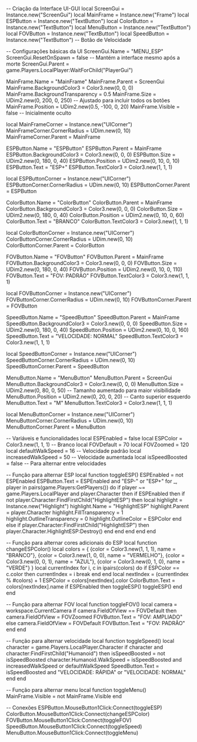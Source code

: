 -- Criação da Interface UI-GUI
local ScreenGui = Instance.new("ScreenGui")
local MainFrame = Instance.new("Frame")
local ESPButton = Instance.new("TextButton")
local ColorButton = Instance.new("TextButton")
local MenuButton = Instance.new("TextButton")
local FOVButton = Instance.new("TextButton")
local SpeedButton = Instance.new("TextButton") -- Botão de Velocidade

-- Configurações básicas da UI
ScreenGui.Name = "MENU_ESP"
ScreenGui.ResetOnSpawn = false -- Mantém a interface mesmo após a morte
ScreenGui.Parent = game.Players.LocalPlayer:WaitForChild("PlayerGui")

MainFrame.Name = "MainFrame"
MainFrame.Parent = ScreenGui
MainFrame.BackgroundColor3 = Color3.new(0, 0, 0)
MainFrame.BackgroundTransparency = 0.5
MainFrame.Size = UDim2.new(0, 200, 0, 250) -- Ajustado para incluir todos os botões
MainFrame.Position = UDim2.new(0.5, -100, 0, 20)
MainFrame.Visible = false -- Inicialmente oculto

local MainFrameCorner = Instance.new("UICorner")
MainFrameCorner.CornerRadius = UDim.new(0, 10)
MainFrameCorner.Parent = MainFrame

ESPButton.Name = "ESPButton"
ESPButton.Parent = MainFrame
ESPButton.BackgroundColor3 = Color3.new(0, 0, 0)
ESPButton.Size = UDim2.new(0, 180, 0, 40)
ESPButton.Position = UDim2.new(0, 10, 0, 10)
ESPButton.Text = "ESP+"
ESPButton.TextColor3 = Color3.new(1, 1, 1)

local ESPButtonCorner = Instance.new("UICorner")
ESPButtonCorner.CornerRadius = UDim.new(0, 10)
ESPButtonCorner.Parent = ESPButton

ColorButton.Name = "ColorButton"
ColorButton.Parent = MainFrame
ColorButton.BackgroundColor3 = Color3.new(0, 0, 0)
ColorButton.Size = UDim2.new(0, 180, 0, 40)
ColorButton.Position = UDim2.new(0, 10, 0, 60)
ColorButton.Text = "BRANCO"
ColorButton.TextColor3 = Color3.new(1, 1, 1)

local ColorButtonCorner = Instance.new("UICorner")
ColorButtonCorner.CornerRadius = UDim.new(0, 10)
ColorButtonCorner.Parent = ColorButton

FOVButton.Name = "FOVButton"
FOVButton.Parent = MainFrame
FOVButton.BackgroundColor3 = Color3.new(0, 0, 0)
FOVButton.Size = UDim2.new(0, 180, 0, 40)
FOVButton.Position = UDim2.new(0, 10, 0, 110)
FOVButton.Text = "FOV: PADRÃO"
FOVButton.TextColor3 = Color3.new(1, 1, 1)

local FOVButtonCorner = Instance.new("UICorner")
FOVButtonCorner.CornerRadius = UDim.new(0, 10)
FOVButtonCorner.Parent = FOVButton

SpeedButton.Name = "SpeedButton"
SpeedButton.Parent = MainFrame
SpeedButton.BackgroundColor3 = Color3.new(0, 0, 0)
SpeedButton.Size = UDim2.new(0, 180, 0, 40)
SpeedButton.Position = UDim2.new(0, 10, 0, 160)
SpeedButton.Text = "VELOCIDADE: NORMAL"
SpeedButton.TextColor3 = Color3.new(1, 1, 1)

local SpeedButtonCorner = Instance.new("UICorner")
SpeedButtonCorner.CornerRadius = UDim.new(0, 10)
SpeedButtonCorner.Parent = SpeedButton

MenuButton.Name = "MenuButton"
MenuButton.Parent = ScreenGui
MenuButton.BackgroundColor3 = Color3.new(0, 0, 0)
MenuButton.Size = UDim2.new(0, 80, 0, 50) -- Tamanho aumentado para maior visibilidade
MenuButton.Position = UDim2.new(0, 20, 0, 20) -- Canto superior esquerdo
MenuButton.Text = "M"
MenuButton.TextColor3 = Color3.new(1, 1, 1)

local MenuButtonCorner = Instance.new("UICorner")
MenuButtonCorner.CornerRadius = UDim.new(0, 10)
MenuButtonCorner.Parent = MenuButton

-- Variáveis e funcionalidades
local ESPEnabled = false
local ESPColor = Color3.new(1, 1, 1) -- Branco
local FOVDefault = 70
local FOVZoomed = 120
local defaultWalkSpeed = 16 -- Velocidade padrão
local increasedWalkSpeed = 50 -- Velocidade aumentada
local isSpeedBoosted = false -- Para alternar entre velocidades

-- Função para alternar ESP
local function toggleESP()
    ESPEnabled = not ESPEnabled
    ESPButton.Text = ESPEnabled and "ESP-" or "ESP+"
    for _, player in pairs(game.Players:GetPlayers()) do
        if player ~= game.Players.LocalPlayer and player.Character then
            if ESPEnabled then
                if not player.Character:FindFirstChild("HighlightESP") then
                    local highlight = Instance.new("Highlight")
                    highlight.Name = "HighlightESP"
                    highlight.Parent = player.Character
                    highlight.FillTransparency = 1
                    highlight.OutlineTransparency = 0
                    highlight.OutlineColor = ESPColor
                end
            else
                if player.Character:FindFirstChild("HighlightESP") then
                    player.Character.HighlightESP:Destroy()
                end
            end
        end
    end
end

-- Função para alternar cores adicionais do ESP
local function changeESPColor()
    local colors = {
        {color = Color3.new(1, 1, 1), name = "BRANCO"},
        {color = Color3.new(1, 0, 0), name = "VERMELHO"},
        {color = Color3.new(0, 0, 1), name = "AZUL"},
        {color = Color3.new(0, 1, 0), name = "VERDE"}
    }
    local currentIndex
    for i, c in ipairs(colors) do
        if ESPColor == c.color then
            currentIndex = i
            break
        end
    end
    local nextIndex = (currentIndex % #colors) + 1
    ESPColor = colors[nextIndex].color
    ColorButton.Text = colors[nextIndex].name
    if ESPEnabled then
        toggleESP()
        toggleESP()
    end
end

-- Função para alternar FOV
local function toggleFOV()
    local camera = workspace.CurrentCamera
    if camera.FieldOfView == FOVDefault then
        camera.FieldOfView = FOVZoomed
        FOVButton.Text = "FOV: AMPLIADO"
    else
        camera.FieldOfView = FOVDefault
        FOVButton.Text = "FOV: PADRÃO"
    end
end

-- Função para alternar velocidade
local function toggleSpeed()
    local character = game.Players.LocalPlayer.Character
    if character and character:FindFirstChild("Humanoid") then
        isSpeedBoosted = not isSpeedBoosted
        character.Humanoid.WalkSpeed = isSpeedBoosted and increasedWalkSpeed or defaultWalkSpeed
        SpeedButton.Text = isSpeedBoosted and "VELOCIDADE: RÁPIDA" or "VELOCIDADE: NORMAL"
    end
end

-- Função para alternar menu
local function toggleMenu()
    MainFrame.Visible = not MainFrame.Visible
end

-- Conexões
ESPButton.MouseButton1Click:Connect(toggleESP)
ColorButton.MouseButton1Click:Connect(changeESPColor)
FOVButton.MouseButton1Click:Connect(toggleFOV)
SpeedButton.MouseButton1Click:Connect(toggleSpeed)
MenuButton.MouseButton1Click:Connect(toggleMenu)
